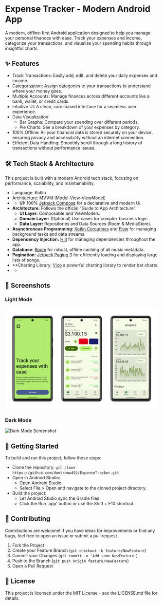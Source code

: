 # Expense Tracker - Modern Android App

A modern, offline-first Android application designed to help you manage your personal finances with ease. Track your expenses and income, categorize your transactions, and visualize your spending habits through insightful charts.

## ✨ Features

* Track Transactions: Easily add, edit, and delete your daily expenses and income.
* Categorization: Assign categories to your transactions to understand where your money goes.
* Multiple Accounts: Manage finances across different accounts like a bank, wallet, or credit cards.
* Intuitive UI: A clean, card-based interface for a seamless user experience.
* Data Visualization:
    * Bar Graphs: Compare your spending over different periods.
    * Pie Charts: See a breakdown of your expenses by category.
* 100% Offline: All your financial data is stored securely on your device, ensuring privacy and accessibility without an internet connection.
* Efficient Data Handling: Smoothly scroll through a long history of transactions without performance issues.

## 🛠️ Tech Stack & Architecture

This project is built with a modern Android tech stack, focusing on performance, scalability, and maintainability.

* Language: Kotlin
* Architecture: MVVM (Model-View-ViewModel)
* * **UI:** 100% [Jetpack Compose](https://developer.android.com/jetpack/compose) for a declarative and modern UI.
* **Architecture:** Follows the official "Guide to App Architecture".
  * **UI Layer:** Composable and ViewModels.
  * **Domain Layer:** (Optional) Use cases for complex business logic.
  * **Data Layer:** Repositories and Data Sources (Room & MediaStore).
* **Asynchronous Programming:** [Kotlin Coroutines](https://kotlinlang.org/docs/coroutines-overview.html) and [Flow](https://kotlinlang.org/docs/flow.html) for managing background tasks and data streams.
* **Dependency Injection:** [Hilt](https://developer.android.com/training/dependency-injection/hilt-android) for managing dependencies throughout the app.
* **Database:** [Room](https://developer.android.com/training/data-storage/room) for robust, offline caching of all music metadata.
* **Pagination:** [Jetpack Paging 3](https://developer.android.com/topic/libraries/architecture/paging/v3-overview) for efficiently loading and displaying large lists of songs.
* **Charting Library: [Vico](https://github.com/patrykandpatrick/vico) a powerful charting library to render bar charts.
* *

## 📸 Screenshots

### Light Mode
![Light Mode Screenshot](preview/ui.webp)

### Dark Mode
![Dark Mode Screenshot](dark_mode_screenshot.png)

## 🚀 Getting Started

To build and run this project, follow these steps:

* Clone the repository: `git clone https://github.com/dontknow492/ExpenseTracker.git`
* Open in Android Studio:
    * Open Android Studio.
    * Select File > Open and navigate to the cloned project directory.
* Build the project:
    * Let Android Studio sync the Gradle files.
    * Click the Run 'app' button or use the Shift + F10 shortcut.

## 🤝 Contributing

Contributions are welcome! If you have ideas for improvements or find any bugs, feel free to open an issue or submit a pull request.

1. Fork the Project
2. Create your Feature Branch (`git checkout -b feature/NewFeature`)
3. Commit your Changes (`git commit -m 'Add some NewFeature'`)
4. Push to the Branch (`git push origin feature/NewFeature`)
5. Open a Pull Request

## 📄 License

This project is licensed under the MIT License - see the LICENSE.md file for details.
